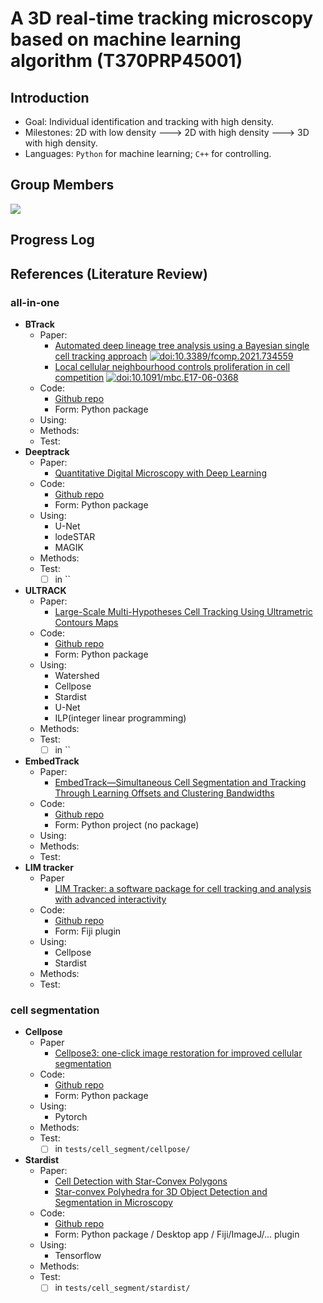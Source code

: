 # A 3D real-time tracking microscopy based on machine learning algorithm (T370PRP45001)

## Introduction

- Goal: Individual identification and tracking with high density.
- Milestones: 2D with low density ---> 2D with high density ---> 3D with high density.
- Languages: `Python` for machine learning; `C++` for controlling.

## Group Members

<a href="https://github.com/Dzsyang/3DTracking/graphs/contributors">
  <img src="https://contrib.rocks/image?repo=Dzsyang/3DTracking" />
</a>

## Progress Log

## References (Literature Review)

### all-in-one

- **BTrack**
  - Paper:
    - [Automated deep lineage tree analysis using a Bayesian single cell tracking approach](https://www.frontiersin.org/article/10.3389/fcomp.2021.734559) [![doi:10.3389/fcomp.2021.734559](https://img.shields.io/badge/doi-10.3389%2Ffcomp.2021.734559-blue)](https://doi.org/10.3389/fcomp.2021.734559)
    - [Local cellular neighbourhood controls proliferation in cell competition](http://www.molbiolcell.org/content/28/23/3215.abstract) [![doi:10.1091/mbc.E17-06-0368](https://img.shields.io/badge/doi-10.1091%2Fmbc.E17--06--0368-blue)](https://doi.org/10.1091/mbc.E17-06-0368)
  - Code:
    - [Github repo](https://github.com/quantumjot/btrack)
    - Form: Python package
  - Using:
  - Methods:
  - Test:
- **Deeptrack**
  - Paper:
    - [Quantitative Digital Microscopy with Deep Learning](https://pubs.aip.org/aip/apr/article/8/1/011310/238663/Quantitative-digital-microscopy-with-deep-learning)
  - Code:
    - [Github repo](https://github.com/DeepTrackAI/DeepTrack2)
    - Form: Python package
  - Using:
    - U-Net
    - lodeSTAR
    - MAGIK
  - Methods:
  - Test:
    - [ ] in ``
- **ULTRACK**
  - Paper:
    - [Large-Scale Multi-Hypotheses Cell Tracking Using Ultrametric Contours Maps](https://www.researchgate.net/publication/373016698_Large-Scale_Multi-Hypotheses_Cell_Tracking_Using_Ultrametric_Contours_Maps)
  - Code:
    - [Github repo](https://github.com/royerlab/ultrack)
    - Form: Python package
  - Using:
    - Watershed
    - Cellpose
    - Stardist
    - U-Net
    - ILP(integer linear programming)
  - Methods:
  - Test:
    - [ ] in ``
- **EmbedTrack**
  - Paper:
    - [EmbedTrack—Simultaneous Cell Segmentation and Tracking Through Learning Offsets and Clustering Bandwidths](https://ieeexplore.ieee.org/document/9834915)
  - Code:
    - [Github repo](https://github.com/kaloeffler/EmbedTrack)
    - Form: Python project (no package)
  - Using:
  - Methods:
  - Test:
- **LIM tracker**
  - Paper
    - [LIM Tracker: a software package for cell tracking and analysis with advanced interactivity](https://www.nature.com/articles/s41598-022-06269-6)
  - Code:
    - [Github repo](https://github.com/LIMT34/LIM-Tracker)
    - Form: Fiji plugin
  - Using:
    - Cellpose
    - Stardist
  - Methods:
  - Test:

### cell segmentation

- **Cellpose**
  - Paper
    - [Cellpose3: one-click image restoration for improved cellular segmentation](https://www.biorxiv.org/content/10.1101/2024.02.10.579780v1)
  - Code:
    - [Github repo](https://github.com/MouseLand/cellpose)
    - Form: Python package
  - Using:
    - Pytorch
  - Methods:
  - Test:
    - [ ] in `tests/cell_segment/cellpose/`
- **Stardist**
  - Paper:
    - [Cell Detection with Star-Convex Polygons](https://link.springer.com/chapter/10.1007/978-3-030-00934-2_30)
    - [Star-convex Polyhedra for 3D Object Detection and Segmentation in Microscopy](https://openaccess.thecvf.com/content_WACV_2020/papers/Weigert_Star-convex_Polyhedra_for_3D_Object_Detection_and_Segmentation_in_Microscopy_WACV_2020_paper.pdf)
  - Code:
    - [Github repo](https://github.com/stardist/stardist)
    - Form: Python package / Desktop app / Fiji/ImageJ/... plugin
  - Using:
    - Tensorflow
  - Methods:
  - Test:
    - [ ] in `tests/cell_segment/stardist/`
